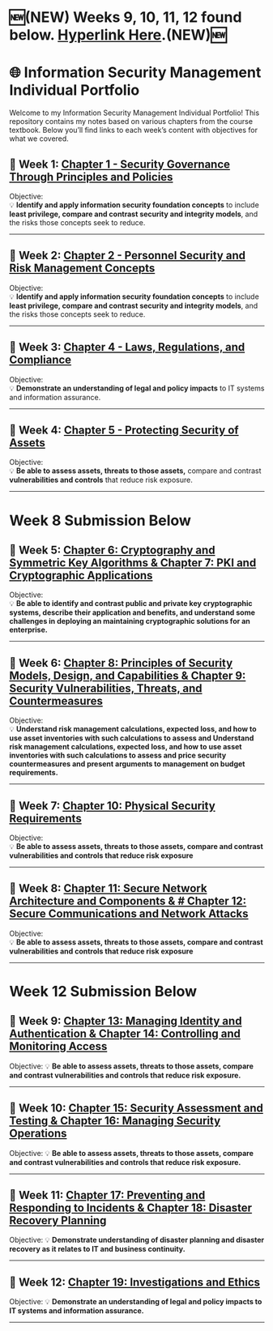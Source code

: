 # 🆕(NEW) Weeks 9, 10, 11, 12 found below. [Hyperlink Here](#Week-12-Submission-Below).(NEW)🆕

# 🌐 Information Security Management Individual Portfolio

Welcome to my Information Security Management Individual Portfolio! This repository contains my notes based on various chapters from the course textbook. Below you’ll find links to each week’s content with objectives for what we covered.

## 📅 Week 1: [Chapter 1 - Security Governance Through Principles and Policies](./Chapter%201%20Security%20Governance%20Through%20Principles%20and%20Policies.md)
Objective:  
💡 **Identify and apply information security foundation concepts** to include **least privilege, compare and contrast security and integrity models**, and the risks those concepts seek to reduce.

---

## 📅 Week 2: [Chapter 2 - Personnel Security and Risk Management Concepts](./Chapter%202%20Personnel%20Security%20and%20Risk%20%20Management%20Concepts.md)
Objective:  
💡 **Identify and apply information security foundation concepts** to include **least privilege, compare and contrast security and integrity models**, and the risks those concepts seek to reduce.

---

## 📅 Week 3: [Chapter 4 - Laws, Regulations, and Compliance](./Chapter%204%20%20Laws%2C%20Regulations%2C%20and%20Compliance.md)
Objective:  
💡 **Demonstrate an understanding of legal and policy impacts** to IT systems and information assurance.

---

## 📅 Week 4: [Chapter 5 - Protecting Security of Assets](./Chapter%205%20%20Protecting%20Security%20of%20Assets.md)
Objective:  
💡 **Be able to assess assets, threats to those assets,** compare and contrast **vulnerabilities and controls** that reduce risk exposure.

---

# Week 8 Submission Below

## 📅 Week 5: [Chapter 6: Cryptography and Symmetric Key Algorithms & Chapter 7: PKI and Cryptographic Applications](./Week%205.md)
Objective:  
💡 **Be able to identify and contrast public and private key cryptographic systems, describe their application and benefits, and understand some challenges in deploying an maintaining cryptographic solutions for an enterprise.**

---

## 📅 Week 6: [Chapter 8: Principles of Security Models, Design, and Capabilities & Chapter 9: Security Vulnerabilities, Threats, and Countermeasures](./Week%206.md)
Objective:  
💡 **Understand risk management calculations, expected loss, and how to use asset inventories with such calculations to assess and Understand risk management calculations, expected loss, and how to use asset inventories with such calculations to assess and price security countermeasures and present arguments to management on budget requirements.** 

---

## 📅 Week 7: [Chapter 10: Physical Security Requirements](./Week%207.md)
Objective:  
💡 **Be able to assess assets, threats to those assets, compare and contrast vulnerabilities and controls that reduce risk exposure**

---

## 📅 Week 8: [Chapter 11: Secure Network Architecture and Components & # Chapter 12: Secure Communications and Network Attacks](./Week%208.md)
Objective:  
💡 **Be able to assess assets, threats to those assets, compare and contrast vulnerabilities and controls that reduce risk exposure**

---

# Week 12 Submission Below

## 📅 Week 9: [Chapter 13: Managing Identity and Authentication & Chapter 14: Controlling and Monitoring Access](./Week%209.md)  
Objective:
💡 **Be able to assess assets, threats to those assets, compare and contrast vulnerabilities and controls that reduce risk exposure.**

---

## 📅 Week 10: [Chapter 15: Security Assessment and Testing & Chapter 16: Managing Security Operations](./Week%2010.md)  
Objective:
💡 **Be able to assess assets, threats to those assets, compare and contrast vulnerabilities and controls that reduce risk exposure.**

---

## 📅 Week 11: [Chapter 17: Preventing and Responding to Incidents & Chapter 18: Disaster Recovery Planning](./Week%2011.md)  
Objective:
💡 **Demonstrate understanding of disaster planning and disaster recovery as it relates to IT and business continuity.**

---

## 📅 Week 12: [Chapter 19: Investigations and Ethics](./Week%2012.md)  
Objective:
💡 **Demonstrate an understanding of legal and policy impacts to IT systems and information assurance.**

---
